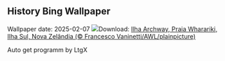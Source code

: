 ## History Bing Wallpaper
Wallpaper date: 2025-02-07
![](https://www.bing.com/th?id=OHR.WhararikiBeach_PT-BR7385955178_UHD.jpg&w=1000)Download: [Ilha Archway, Praia Wharariki, Ilha Sul, Nova Zelândia (© Francesco Vaninetti/AWL/plainpicture)](https://www.bing.com/th?id=OHR.WhararikiBeach_PT-BR7385955178_UHD.jpg)

Auto get programm by LtgX
